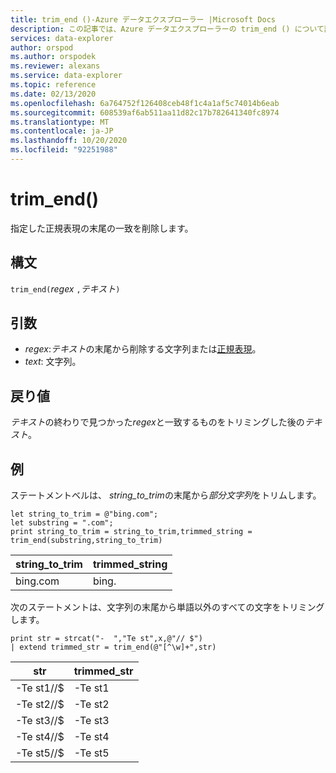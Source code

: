 ```yaml
---
title: trim_end ()-Azure データエクスプローラー |Microsoft Docs
description: この記事では、Azure データエクスプローラーの trim_end () について説明します。
services: data-explorer
author: orspod
ms.author: orspodek
ms.reviewer: alexans
ms.service: data-explorer
ms.topic: reference
ms.date: 02/13/2020
ms.openlocfilehash: 6a764752f126408ceb48f1c4a1af5c74014b6eab
ms.sourcegitcommit: 608539af6ab511aa11d82c17b782641340fc8974
ms.translationtype: MT
ms.contentlocale: ja-JP
ms.lasthandoff: 10/20/2020
ms.locfileid: "92251988"
---
```

# <a name="trim_end"></a>trim_end()

指定した正規表現の末尾の一致を削除します。

## <a name="syntax"></a>構文

`trim_end(`*regex* `,`*テキスト*`)`

## <a name="arguments"></a>引数

* *regex*:*テキスト*の末尾から削除する文字列または[正規表現](re2.md)。  
* *text*: 文字列。

## <a name="returns"></a>戻り値

*テキスト*の終わりで見つかった*regex*と一致するものをトリミングした後の*テキスト*。

## <a name="example"></a>例

ステートメントベルは、 *string_to_trim*の末尾から*部分文字列*をトリムします。

```kusto
let string_to_trim = @"bing.com";
let substring = ".com";
print string_to_trim = string_to_trim,trimmed_string = trim_end(substring,string_to_trim)
```

|string_to_trim|trimmed_string|
|--------------|--------------|
|bing.com      |bing.          |

次のステートメントは、文字列の末尾から単語以外のすべての文字をトリミングします。

```kusto
print str = strcat("-  ","Te st",x,@"// $")
| extend trimmed_str = trim_end(@"[^\w]+",str)
```

|str          |trimmed_str|
|-------------|-----------|
|-Te st1//$|-Te st1  |
|-Te st2//$|-Te st2  |
|-Te st3//$|-Te st3  |
|-Te st4//$|-Te st4  |
|-Te st5//$|-Te st5  |